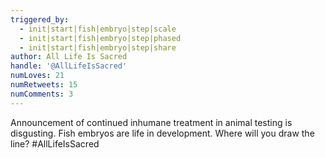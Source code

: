 ```yaml
---
triggered_by:
  - init|start|fish|embryo|step|scale
  - init|start|fish|embryo|step|phased
  - init|start|fish|embryo|step|share
author: All Life Is Sacred
handle: '@AllLifeIsSacred'
numLoves: 21
numRetweets: 15
numComments: 3
---
```

Announcement of continued inhumane treatment in animal testing is disgusting. Fish embryos are life in development. Where will you draw the line? #AllLifeIsSacred
